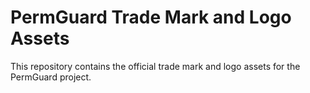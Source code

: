 # PermGuard Trade Mark and Logo Assets

This repository contains the official trade mark and logo assets for the PermGuard project.
